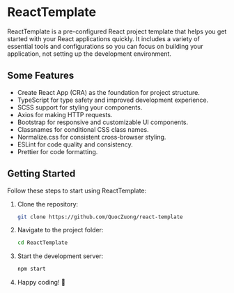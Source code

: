 # ReactTemplate

ReactTemplate is a pre-configured React project template that helps you get started with your React applications quickly. It includes a variety of essential tools and configurations so you can focus on building your application, not setting up the development environment.

## Some Features

-   Create React App (CRA) as the foundation for project structure.
-   TypeScript for type safety and improved development experience.
-   SCSS support for styling your components.
-   Axios for making HTTP requests.
-   Bootstrap for responsive and customizable UI components.
-   Classnames for conditional CSS class names.
-   Normalize.css for consistent cross-browser styling.
-   ESLint for code quality and consistency.
-   Prettier for code formatting.

## Getting Started

Follow these steps to start using ReactTemplate:

1. Clone the repository:

    ```bash
    git clone https://github.com/QuocZuong/react-template
    ```

2. Navigate to the project folder:

    ```bash
    cd ReactTemplate
    ```

3. Start the development server:
    ```bash
    npm start
    ```
4. Happy coding! 🚀

